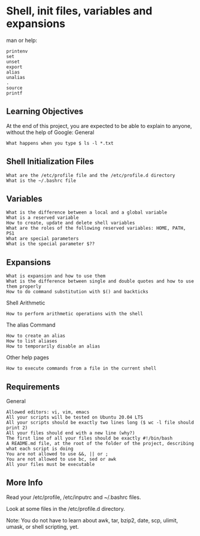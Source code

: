# Shell, init files, variables and expansions
man or help:

    printenv
    set
    unset
    export
    alias
    unalias
    .
    source
    printf


## Learning Objectives

At the end of this project, you are expected to be able to explain to anyone, without the help of Google:
General

    What happens when you type $ ls -l *.txt

## Shell Initialization Files

    What are the /etc/profile file and the /etc/profile.d directory
    What is the ~/.bashrc file

## Variables

    What is the difference between a local and a global variable
    What is a reserved variable
    How to create, update and delete shell variables
    What are the roles of the following reserved variables: HOME, PATH, PS1
    What are special parameters
    What is the special parameter $??

## Expansions

    What is expansion and how to use them
    What is the difference between single and double quotes and how to use them properly
    How to do command substitution with $() and backticks

Shell Arithmetic

    How to perform arithmetic operations with the shell

The alias Command

    How to create an alias
    How to list aliases
    How to temporarily disable an alias

Other help pages

    How to execute commands from a file in the current shell

## Requirements
General

    Allowed editors: vi, vim, emacs
    All your scripts will be tested on Ubuntu 20.04 LTS
    All your scripts should be exactly two lines long ($ wc -l file should print 2)
    All your files should end with a new line (why?)
    The first line of all your files should be exactly #!/bin/bash
    A README.md file, at the root of the folder of the project, describing what each script is doing
    You are not allowed to use &&, || or ;
    You are not allowed to use bc, sed or awk
    All your files must be executable

## More Info

Read your /etc/profile, /etc/inputrc and ~/.bashrc files.

Look at some files in the /etc/profile.d directory.

Note: You do not have to learn about awk, tar, bzip2, date, scp, ulimit, umask, or shell scripting, yet.
